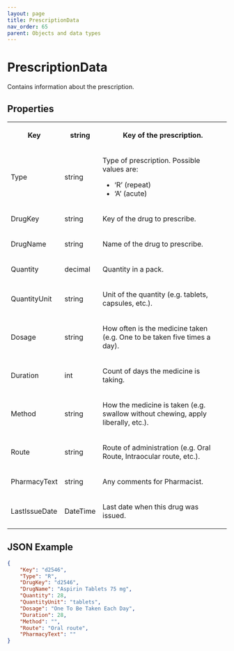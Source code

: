 ```yaml
---
layout: page
title: PrescriptionData
nav_order: 65
parent: Objects and data types
---
```


# PrescriptionData

Contains information about the prescription.

## Properties

<table><tbody><tr><th><p>Key</p></th><th><p>string</p></th><th><p>Key of the prescription.</p></th></tr><tr><td><p>Type</p></td><td><p>string</p></td><td><p>Type of prescription. Possible values are:</p><ul><li>‘R’ (repeat)</li><li>‘A’ (acute)</li></ul></td></tr><tr><td><p>DrugKey</p></td><td><p>string</p></td><td><p>Key of the drug to prescribe.</p></td></tr><tr><td><p>DrugName</p></td><td><p>string</p></td><td><p>Name of the drug to prescribe.</p></td></tr><tr><td><p>Quantity</p></td><td><p>decimal</p></td><td><p>Quantity in a pack.</p></td></tr><tr><td><p>QuantityUnit</p></td><td><p>string</p></td><td><p>Unit of the quantity (e.g. tablets, capsules, etc.).</p></td></tr><tr><td><p>Dosage</p></td><td><p>string</p></td><td><p>How often is the medicine taken (e.g. One to be taken five times a day).</p></td></tr><tr><td><p>Duration</p></td><td><p>int</p></td><td><p>Count of days the medicine is taking.</p></td></tr><tr><td><p>Method</p></td><td><p>string</p></td><td><p>How the medicine is taken (e.g. swallow without chewing, apply liberally, etc.).</p></td></tr><tr><td><p>Route</p></td><td><p>string</p></td><td><p>Route of administration (e.g. Oral Route, Intraocular route, etc.).</p></td></tr><tr><td><p>PharmacyText</p></td><td><p>string</p></td><td><p>Any comments for Pharmacist.</p></td></tr><tr><td><p>LastIssueDate</p></td><td><p>DateTime</p></td><td><p>Last date when this drug was issued.</p></td></tr></tbody></table>

## JSON Example

```json
{
    "Key": "d2546",
    "Type": "R",
    "DrugKey": "d2546",
    "DrugName": "Aspirin Tablets 75 mg",
    "Quantity": 28,
    "QuantityUnit": "tablets",
    "Dosage": "One To Be Taken Each Day",
    "Duration": 28,
    "Method": "",
    "Route": "Oral route",
    "PharmacyText": ""
}
```

